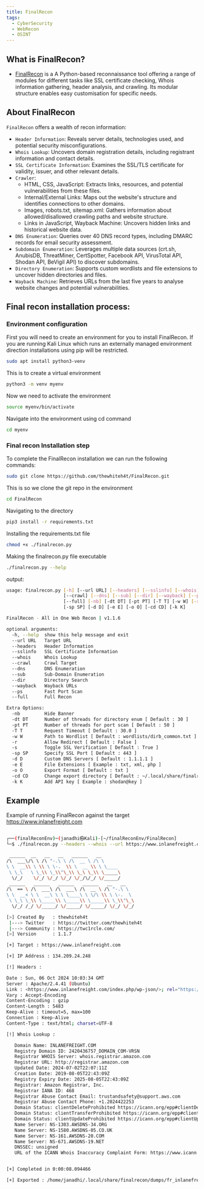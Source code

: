 ```yaml
---
title: FinalRecon
tags:
  - CyberSecurity
  - WebRecon
  - OSINT
---
```


## What is FinalRecon?

- [FinalRecon](https://github.com/thewhiteh4t/FinalRecon) is a A Python-based reconnaissance tool offering a range of modules for different tasks like SSL certificate checking, Whois information gathering, header analysis, and crawling. Its modular structure enables easy customisation for specific needs.

## About FinalRecon 
`FinalRecon` offers a wealth of recon information:

- `Header Information`: Reveals server details, technologies used, and potential security misconfigurations.
- `Whois Lookup`: Uncovers domain registration details, including registrant information and contact details.
- `SSL Certificate Information`: Examines the SSL/TLS certificate for validity, issuer, and other relevant details.
- `Crawler`:
    - HTML, CSS, JavaScript: Extracts links, resources, and potential vulnerabilities from these files.
    - Internal/External Links: Maps out the website's structure and identifies connections to other domains.
    - Images, robots.txt, sitemap.xml: Gathers information about allowed/disallowed crawling paths and website structure.
    - Links in JavaScript, Wayback Machine: Uncovers hidden links and historical website data.
- `DNS Enumeration`: Queries over 40 DNS record types, including DMARC records for email security assessment.
- `Subdomain Enumeration`: Leverages multiple data sources (crt.sh, AnubisDB, ThreatMiner, CertSpotter, Facebook API, VirusTotal API, Shodan API, BeVigil API) to discover subdomains.
- `Directory Enumeration`: Supports custom wordlists and file extensions to uncover hidden directories and files.
- `Wayback Machine`: Retrieves URLs from the last five years to analyse website changes and potential vulnerabilities.

## Final recon installation process:
### Environment configuration 
First you will need to create an environment for you to install FinalRecon. If you are running Kali Linux which runs an externally managed environment direction installations using pip will be restricted.
``` bash
sudo apt install python3-venv
```
This is to create a virtual environment 
```bash 
python3 -m venv myenv
```
Now we need to activate the environment
```bash
source myenv/bin/activate
```
Navigate into the environment using cd command
```bash 
cd myenv
```
### Final recon Installation step
To complete the FinalRecon installation we can run the following commands:
```bash 
sudo git clone https://github.com/thewhiteh4t/FinalRecon.git
```
This is so we clone the git repo in the environment
```bash 
cd FinalRecon
```
Navigating to the directory 
```bash 
pip3 install -r requirements.txt
```
Installing the requirements.txt file 
```bash
chmod +x ./finalrecon.py
```
Making the finalrecon.py file executable
```bash 
./finalrecon.py --help
```
output:
```bash
usage: finalrecon.py [-h] [--url URL] [--headers] [--sslinfo] [--whois]
                     [--crawl] [--dns] [--sub] [--dir] [--wayback] [--ps]
                     [--full] [-nb] [-dt DT] [-pt PT] [-T T] [-w W] [-r] [-s]
                     [-sp SP] [-d D] [-e E] [-o O] [-cd CD] [-k K]

FinalRecon - All in One Web Recon | v1.1.6

optional arguments:
  -h, --help  show this help message and exit
  --url URL   Target URL
  --headers   Header Information
  --sslinfo   SSL Certificate Information
  --whois     Whois Lookup
  --crawl     Crawl Target
  --dns       DNS Enumeration
  --sub       Sub-Domain Enumeration
  --dir       Directory Search
  --wayback   Wayback URLs
  --ps        Fast Port Scan
  --full      Full Recon

Extra Options:
  -nb         Hide Banner
  -dt DT      Number of threads for directory enum [ Default : 30 ]
  -pt PT      Number of threads for port scan [ Default : 50 ]
  -T T        Request Timeout [ Default : 30.0 ]
  -w W        Path to Wordlist [ Default : wordlists/dirb_common.txt ]
  -r          Allow Redirect [ Default : False ]
  -s          Toggle SSL Verification [ Default : True ]
  -sp SP      Specify SSL Port [ Default : 443 ]
  -d D        Custom DNS Servers [ Default : 1.1.1.1 ]
  -e E        File Extensions [ Example : txt, xml, php ]
  -o O        Export Format [ Default : txt ]
  -cd CD      Change export directory [ Default : ~/.local/share/finalrecon ]
  -k K        Add API key [ Example : shodan@key ]
```

## Example
Example of running FinalRecon against the target https://www.inlanefreight.com
```bash 
                                                                                                                                                                                                                  
┌──(finalReconEnv)─(janadhi㉿Kali)-[~/finalReconEnv/FinalRecon]
└─$ ./finalrecon.py --headers --whois --url https://www.inlanefreight.com

 ______  __   __   __   ______   __                                                                                                                                                                               
/\  ___\/\ \ /\ "-.\ \ /\  __ \ /\ \                                                                                                                                                                              
\ \  __\\ \ \\ \ \-.  \\ \  __ \\ \ \____                                                                                                                                                                         
 \ \_\   \ \_\\ \_\\"\_\\ \_\ \_\\ \_____\                                                                                                                                                                        
  \/_/    \/_/ \/_/ \/_/ \/_/\/_/ \/_____/                                                                                                                                                                        
 ______   ______   ______   ______   __   __                                                                                                                                                                      
/\  == \ /\  ___\ /\  ___\ /\  __ \ /\ "-.\ \                                                                                                                                                                     
\ \  __< \ \  __\ \ \ \____\ \ \/\ \\ \ \-.  \                                                                                                                                                                    
 \ \_\ \_\\ \_____\\ \_____\\ \_____\\ \_\\"\_\                                                                                                                                                                   
  \/_/ /_/ \/_____/ \/_____/ \/_____/ \/_/ \/_/                                                                                                                                                                   

[>] Created By   : thewhiteh4t
 |---> Twitter   : https://twitter.com/thewhiteh4t
 |---> Community : https://twc1rcle.com/
[>] Version      : 1.1.7

[+] Target : https://www.inlanefreight.com

[+] IP Address : 134.209.24.248

[!] Headers :

Date : Sun, 06 Oct 2024 10:03:34 GMT
Server : Apache/2.4.41 (Ubuntu)
Link : <https://www.inlanefreight.com/index.php/wp-json/>; rel="https://api.w.org/", <https://www.inlanefreight.com/index.php/wp-json/wp/v2/pages/7>; rel="alternate"; type="application/json", <https://www.inlanefreight.com/>; rel=shortlink
Vary : Accept-Encoding
Content-Encoding : gzip
Content-Length : 5483
Keep-Alive : timeout=5, max=100
Connection : Keep-Alive
Content-Type : text/html; charset=UTF-8

[!] Whois Lookup : 

   Domain Name: INLANEFREIGHT.COM
   Registry Domain ID: 2420436757_DOMAIN_COM-VRSN
   Registrar WHOIS Server: whois.registrar.amazon.com
   Registrar URL: http://registrar.amazon.com
   Updated Date: 2024-07-02T22:07:11Z
   Creation Date: 2019-08-05T22:43:09Z
   Registry Expiry Date: 2025-08-05T22:43:09Z
   Registrar: Amazon Registrar, Inc.
   Registrar IANA ID: 468
   Registrar Abuse Contact Email: trustandsafety@support.aws.com
   Registrar Abuse Contact Phone: +1.2024422253
   Domain Status: clientDeleteProhibited https://icann.org/epp#clientDeleteProhibited
   Domain Status: clientTransferProhibited https://icann.org/epp#clientTransferProhibited
   Domain Status: clientUpdateProhibited https://icann.org/epp#clientUpdateProhibited
   Name Server: NS-1303.AWSDNS-34.ORG
   Name Server: NS-1580.AWSDNS-05.CO.UK
   Name Server: NS-161.AWSDNS-20.COM
   Name Server: NS-671.AWSDNS-19.NET
   DNSSEC: unsigned
   URL of the ICANN Whois Inaccuracy Complaint Form: https://www.icann.org/wicf/


[+] Completed in 0:00:08.094466

[+] Exported : /home/janadhi/.local/share/finalrecon/dumps/fr_inlanefreight.com_06-10-2024_23:04:35
                                                                                 
```


